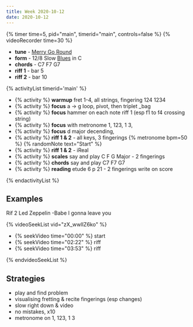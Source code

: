 ```yaml
---
title: Week 2020-10-12
date: 2020-10-12
---
```


{% timer time=5, pid="main", timerid="main", controls=false %}
{% videoRecorder time=30 %}

- **tune** - [Merry Go Round](/tunes/merry-go-round)
- **form** - 12/8 Slow [Blues](/activities/twelve-bar-blues/) in C
- **chords** - C7 F7 G7
- **riff 1** - bar 5
- **riff 2** - bar 10

{% activityList timerid='main' %}

- {% activity %} **warmup** fret 1-4, all strings, fingering 124 1234
- {% activity %} **focus** a -> g loop, pivot, then triplet \_bag
- {% activity %} **focus** hammer on each note riff 1 (esp f1 to f4 crossing string)
- {% activity %} **focus** with metronome 1, 123, 1 3,
- {% activity %} **focus** d major decending,
- {% activity %} **riff 1 & 2** - all keys, 3 fingerings {% metronome bpm=50 %} {% randomNote text="Start" %}
- {% activity %} **riff 1 & 2** - iReal
- {% activity %} **scales** say and play C F G Major - 2 fingerings
- {% activity %} **chords** say and play C7 F7 G7
- {% activity %} **reading** etude 6 p 21 - 2 fingerings write on score

{% endactivityList %}

## Examples

Rif 2 Led Zeppelin -Babe I gonna leave you

{% videoSeekList vid="zX_wwlIZ6ko" %}

- {% seekVideo time="00:00" %} start
- {% seekVideo time="02:22" %} riff
- {% seekVideo time="03:53" %} riff

{% endvideoSeekList %}

## Strategies

- play and find problem
- visualising fretting & recite fingerings (esp changes)
- slow right down & video
- no mistakes, x10
- metronome on 1, 123, 1 3
